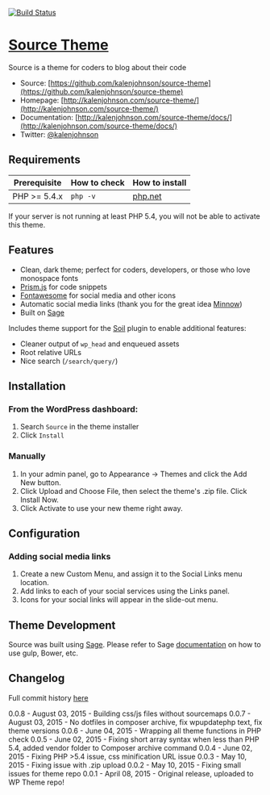 [![Build Status](https://travis-ci.org/kalenjohnson/source-theme.svg?branch=master)](https://travis-ci.org/kalenjohnson/source-theme)

# [Source Theme](http://kalenjohnson.com)

Source is a theme for coders to blog about their code

* Source: [https://github.com/kalenjohnson/source-theme](https://github.com/kalenjohnson/source-theme)
* Homepage: [http://kalenjohnson.com/source-theme/](http://kalenjohnson.com/source-theme/)
* Documentation: [http://kalenjohnson.com/source-theme/docs/](http://kalenjohnson.com/source-theme/docs/)
* Twitter: [@kalenjohnson](https://twitter.com/kalenjohnson)

## Requirements

| Prerequisite    | How to check | How to install
| --------------- | ------------ | ------------- |
| PHP >= 5.4.x    | `php -v`     | [php.net](http://php.net/manual/en/install.php) |

If your server is not running at least PHP 5.4, you will not be able to activate this theme.

## Features

* Clean, dark theme; perfect for coders, developers, or those who love monospace fonts
* [Prism.js](http://prismjs.com/) for code snippets
* [Fontawesome](http://fontawesome.io/) for social media and other icons
* Automatic social media links (thank you for the great idea [Minnow](https://wordpress.org/themes/minnow/))
* Built on [Sage](https://github.com/roots/sage)

Includes theme support for the [Soil](https://github.com/roots/soil) plugin to enable additional features:

* Cleaner output of `wp_head` and enqueued assets
* Root relative URLs
* Nice search (`/search/query/`)

## Installation

### From the WordPress dashboard:
1. Search `Source` in the theme installer
2. Click `Install`

### Manually
1. In your admin panel, go to Appearance -> Themes and click the Add New button.
2. Click Upload and Choose File, then select the theme's .zip file. Click Install Now.
3. Click Activate to use your new theme right away.

## Configuration

### Adding social media links
1. Create a new Custom Menu, and assign it to the Social Links menu location.
2. Add links to each of your social services using the Links panel.
3. Icons for your social links will appear in the slide-out menu.

## Theme Development

Source was built using [Sage](https://github.com/roots/sage). Please refer to Sage [documentation](https://roots.io/sage/docs/) on how to use gulp, Bower, etc.

## Changelog

Full commit history [here](https://github.com/kalenjohnson/source-theme/commits/master)

0.0.8 - August 03, 2015  - Building css/js files without sourcemaps
0.0.7 - August 03, 2015  - No dotfiles in composer archive, fix wpupdatephp text, fix theme versions
0.0.6 - June 04, 2015    - Wrapping all theme functions in PHP check
0.0.5 - June 02, 2015    - Fixing short array syntax when less than PHP 5.4, added vendor folder to Composer archive command
0.0.4 - June 02, 2015    - Fixing PHP >5.4 issue, css minification URL issue
0.0.3 - May 10, 2015     - Fixing issue with .zip upload
0.0.2 - May 10, 2015     - Fixing small issues for theme repo
0.0.1 - April 08, 2015   - Original release, uploaded to WP Theme repo!
